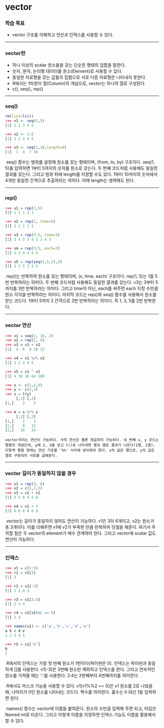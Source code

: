 # vector



### 학습 목표

- vector 구조를 이해하고 연산과 인덱스를 사용할 수 있다.



---



### vector란

- 하나 이상의 scalar 원소들을 갖는 단순한 형태의 집합을 말한다.
- 숫자, 문자, 논리형 데이터를 원소(Element)로 사용할 수 있다.
- 동일한 자료형을 갖는 값들의 집합으로 서로 다른 자료형은 나타내지 못한다.
- R에서는 1차원이 열(Column)의 개념으로, vector는 하나의 열로 구성된다.
- c(), seq(), rep()



---



### seq()

```R
rm(list=ls())
>>> v1 <- seq(1,5)
[1] 1 2 3 4 5

>>> v2 <- 1:5
[1] 1 2 3 4 5

>>> v3 <- seq(1,10,length=4)
[1]  1  4  7 10
```

​	seq() 함수는 범위를 설정해 원소를 갖는 형태이며, (from, to, by) 구조이다. seq(1, 5)를 입력하면 1부터 5까지의 숫자를 원소로 갖는다. 두 번째 코드처럼 사용해도 동일한 결과를 갖는다. 그리고 범위 뒤에 length를 지정할 수도 있다. 1부터 10까지의 숫자에서 4개만 동일한 간격으로 추출하라는 의미다. 이때 length는 생략해도 된다.



---



### rep()

```R
>>> v1 = rep(1,5)
[1] 1 1 1 1 1

>>> v2 = rep(1, time=5)
[1] 1 1 1 1 1

>>> v3 = rep(3:5, time=3)
[1] 3 4 5 3 4 5 3 4 5

>>> v4 = rep(3:5, each=2)
[1] 3 3 4 4 5 5

>>> v5 = rep(seq(1,5,2),2)
[1] 1 3 5 1 3 5
```

​	rep()는 반복하여 원소를 갖는 형태이며, (x, time, each) 구조이다. rep(1, 5)는 1을 5번 반복하라는 의미다. 두 번째 코드처럼 사용해도 동일한 결과를 갖는다. v3는 3부터 5까지를 3번 반복하라는 의미다. 그리고 time이 아닌, each를 써주면 each 지정 수만큼 원소 각각을 반복하라는 의미다. 마지막 코드는 rep()와 seq() 함수를 사용해서 원소를 받는 코드다. 1부터 5까지 2 간격으로 2번 반복하라는 의미다. 즉 1, 3, 5를 2번 반복한다.



---



### vector 연산

```R
>>> v1 = seq(2, 10, 2)
>>> v2 = rep(2, 5)
>>> v3 = v1 + v2
[1]  4  6  8 10 12

>>> v4 = v1 %/% v2
[1] 1 2 3 4 5

>>> v5 = v1 ^ v2
[1] 4 16 36 64 100

>>> x <- c(1,4,8)
>>> y <- c(2,3)
>>> z = t(y)
     [,1] [,2]
[1,]    2    3

>>> m = x %*% z
     [,1] [,2]
[1,]    2    3
[2,]    8   12
[3,]   16   24
```

 	vector끼리는 연산이 가능하다. 사칙 연산은 물론 제곱까지 가능하다. 네 번째 x, y 코드는 행렬의 개념인데, y에 2, 3을 넣고 t()로 나타내면 행과 열로 결과가 나온다(1행, 2열). 이렇게 행렬 형태는 연산 기호를 '%%' 사이에 넣어줘야 한다. x의 값은 행으로, y의 값은 열로 구분되어 서로를 곱해준다.



----



### vector 길이가 동일하지 않을 경우

```R
>>> v1 = rep(3, 6)
>>> v2 = c(1,2,3)
>>> v3 = v1 + v2
[1] 4 5 6 4 5 6

>>> v4 = v1 + 3
[1] 6 6 6 6 6 6
```

​	vector는 길이가 동일하지 않아도 연산이 가능하다. v1은 3이 6개이고, v2는 원소가 총 3개이다. 이를 더해주면 v1에 v2가 부족한 만큼 반복하여 덧셈을 해준다. 여기서 주의할 점은 두 vector의 element가 배수 관계여야 한다. 그리고 vector에 scalar 값도 연산이 가능하다.



---



### 인덱스

```R
>>> v1 = c(1:5)
>>> r1 = v1[3]
[1] 3

>>> r2 = v1[-3]
[1] 1 2 4 5

>>> r3 = v1[2:4]
[1] 2 3 4

>>> r4 = v1[v1%%2 == 0]
[1] 2 4

>>> names(v1) <- c('a','b','c','d','e')
a b c d e 
1 2 3 4 5

>>> r5 = v1['b']
b 
2
```

​	R에서의 인덱스는 가장 첫 번째 원소가 1번이다(파이썬은 0). 인덱스는 파이썬과 동일하게 []를 사용한다. v1[-3]은 3번째 원소만 제외하고 인덱스를 한다. 그리고 연속적인 원소를 가져올 때는 ':'를 사용한다. 2:4는 2번째부터 4번째까지를 의미한다.

​	R에서도 마스크 기능을 사용할 수 있다. v1[v1%%2 == 0]은 v1 원소를 2로 나눴을 때, 나머지가 0인 원소를 나타내는 코드다. 짝수를 의미한다. 홀수는 0 대신 1을 입력하면 된다.

​	names() 함수는 vector에 이름을 붙여준다. 원소의 수만큼 입력해 주면 되고, 타입은 Named int로 타온다. 그리고 이렇게 이름을 지정하면 인덱스 기능도 이름을 활용해서 할 수 있다.